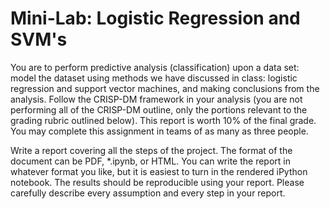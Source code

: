 # Mini-Lab: Logistic Regression and SVM's

You are to perform predictive analysis (classification) upon a data set: model the dataset using
methods we have discussed in class: logistic regression and support vector machines, and making conclusions from the analysis. Follow the CRISP-DM framework in your analysis
(you are not performing all of the CRISP-DM outline, only the portions 
relevant to the grading rubric outlined below). 
This report is worth 10% of the final grade. You may complete this assignment in teams of as many as three people.  

Write a report covering all the steps of the project. The format of the document can be PDF,
*.ipynb, or HTML. You can write the report in whatever format you like, but it is easiest to turn in the
rendered iPython notebook. The results should be reproducible using your report. Please carefully
describe every assumption and every step in your report.
